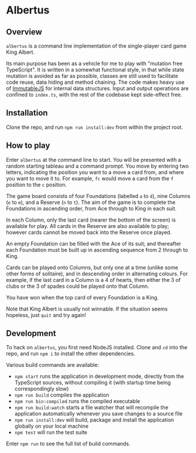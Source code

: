 # Albertus

## Overview

`albertus` is a command line implementation of the single-player card game King Albert.

Its main purpose has been as a vehicle for me to play with "mutation free TypeScript". It is written in
a somewhat functional style, in that while state mutation is avoided as far as possible, classes are
still used to facilitate code reuse, data hiding and method chaining. The code makes heavy use of
[ImmutableJS](https://immutable-js.github.io/immutable-js/) for internal data structures. Input and
output operations are confined to `index.ts`, with the rest of the codebase kept side-effect free.

## Installation

Clone the repo, and run `npm run install:dev` from within the project root.

## How to play

Enter `albertus` at the command line to start. You will be presented with a random starting tableau
and a command prompt. You move by entering two letters, indicating the position you want to a move a
card from, and where you want to move it to. For example, `fc` would move a card from the `f`
position to the `c` position.

The game board consists of four Foundations (labelled `a` to `d`), nine Columns (`e` to `m`), and a
Reserve (`n` to `t`). The aim of the game is to complete the Foundations in ascending order, from
Ace through to King in each suit.

In each Column, only the last card (nearer the bottom of the screen) is available for play. All
cards in the Reserve are also available to play; however cards cannot be moved back into the Reserve
once played.

An empty Foundation can be filled with the Ace of its suit; and thereafter each Foundation must be
built up in ascending sequence from 2 through to King.

Cards can be played onto Columns, but only one at a time (unlike some other forms of solitaire),
and in descending order in alternating colours. For example, if the last card in a Column is a 4 of
hearts, then either the 3 of clubs or the 3 of spades could be played onto that Column.

You have won when the top card of every Foundation is a King.

Note that King Albert is usually not winnable. If the situation seems hopeless, just `quit` and try
again!

## Development

To hack on `albertus`, you first need NodeJS installed. Clone and `cd` into the repo, and run
`npm i` to install the other dependencies.

Various build commands are available:

* `npm start` runs the application in development mode, directly from the TypeScript sources,
  without compiling it (with startup time being correspondingly slow)
* `npm run build` compiles the application
* `npm run bin:compiled` runs the compiled executable
* `npm run build:watch` starts a file watcher that will recompile the application automatically
  whenever you save changes to a source file
* `npm run install:dev` will build, package and install the application globally on your
  local machine
* `npm test` will run the test suite

Enter `npm run` to see the full list of build commands.
